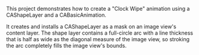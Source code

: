 This project demonstrates how to create a "Clock Wipe" animation using a CAShapeLayer and a CABasicAnimation.

It creates and installs a CAShapeLayer as a mask on an image view's content layer. The shape layer contains a full-circle arc with a line thickness that is half as wide as the diagonal measure of the image view, so stroking the arc completely fills the image view's bounds.

